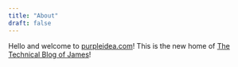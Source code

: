 ```yaml
---
title: "About"
draft: false
---
```


Hello and welcome to [purpleidea.com](https://purpleidea.com/)!
This is the new home of [The Technical Blog of James](/blog/)!
